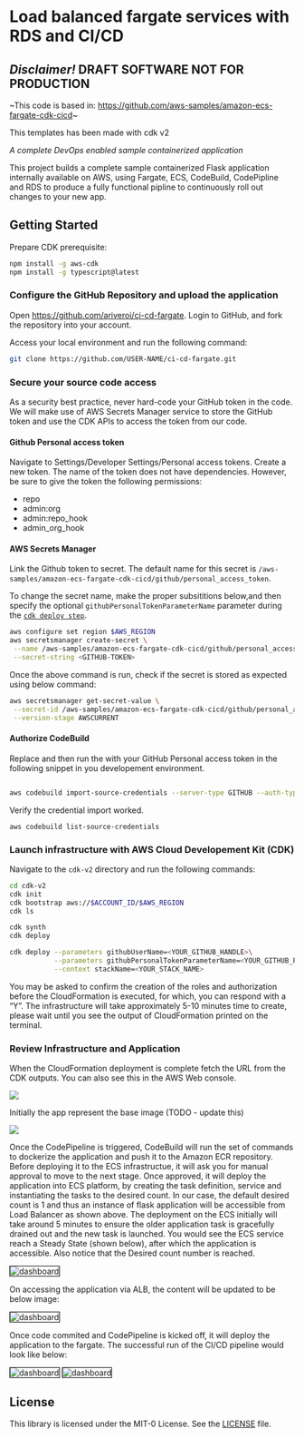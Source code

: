 # Load balanced fargate services with RDS and CI/CD

## _Disclaimer!_ DRAFT SOFTWARE NOT FOR PRODUCTION

~This code is based in: https://github.com/aws-samples/amazon-ecs-fargate-cdk-cicd~

This templates has been made with cdk v2

_A complete DevOps enabled sample containerized application_

This project builds a complete sample containerized Flask application internally available on AWS, using Fargate, ECS, CodeBuild, CodePipline and RDS to produce a fully functional pipline to continuously roll out
changes to your new app.

## Getting Started

Prepare CDK prerequisite:

```bash sudo yum install -y npm
npm install -g aws-cdk
npm install -g typescript@latest
```

### Configure the GitHub Repository and upload the application

Open https://github.com/ariveroi/ci-cd-fargate.
Login to GitHub, and fork the repository into your account.

Access your local environment and run the following command:

```bash
git clone https://github.com/USER-NAME/ci-cd-fargate.git
```

### Secure your source code access

As a security best practice, never hard-code your GitHub token in the code. We will make use of AWS Secrets Manager service to store the GitHub token and use the CDK APIs to access the token from our code.

#### Github Personal access token

Navigate to Settings/Developer Settings/Personal access tokens. Create a new
token. The name of the token does not have dependencies.
However, be sure to give the token the following permissions:

- repo
- admin:org
- admin:repo_hook
- admin_org_hook

#### AWS Secrets Manager

Link the Github token to secret. The default name for this secret is `/aws-samples/amazon-ecs-fargate-cdk-cicd/github/personal_access_token`.

To change the secret name, make the proper subsititions below,and then specify the optional `githubPersonalTokenParameterName` parameter during the [`cdk deploy step`](#launch-infrastructure-with-aws-cloud-developement-kit-cdk).

```bash
aws configure set region $AWS_REGION
aws secretsmanager create-secret \
 --name /aws-samples/amazon-ecs-fargate-cdk-cicd/github/personal_access_token \
 --secret-string <GITHUB-TOKEN>
```

Once the above command is run, check if the secret is stored as expected using below command:

```bash
aws secretsmanager get-secret-value \
 --secret-id /aws-samples/amazon-ecs-fargate-cdk-cicd/github/personal_access_token \
 --version-stage AWSCURRENT
```

#### Authorize CodeBuild

Replace and then run the <GITHUB-TOKEN> with your GitHub Personal access token in the following snippet in you developement environment.

```bash

aws codebuild import-source-credentials --server-type GITHUB --auth-type PERSONAL_ACCESS_TOKEN --token <GITHUB-TOKEN>
```

Verify the credential import worked.

```
aws codebuild list-source-credentials
```

### Launch infrastructure with AWS Cloud Developement Kit (CDK)

Navigate to the `cdk-v2` directory and run the following commands:

```bash
cd cdk-v2
cdk init
cdk bootstrap aws://$ACCOUNT_ID/$AWS_REGION
cdk ls
```

```bash
cdk synth
cdk deploy
```

```bash
cdk deploy --parameters githubUserName=<YOUR_GITHUB_HANDLE>\
           --parameters githubPersonalTokenParameterName=<YOUR_GITHUB_PAT_SECRETNAME> \
           --context stackName=<YOUR_STACK_NAME>

```

You may be asked to confirm the creation of the roles and authorization before the CloudFormation is executed, for which, you can respond with a “Y”. The infrastructure will take approximately 5-10 minutes time to create, please wait until you see the output of CloudFormation printed on the terminal.

### Review Infrastructure and Application

When the CloudFormation deployment is complete fetch the URL from the CDK outputs. You can also see this in the AWS Web console.

<img src="images/stack-launch.png" />

Initially the app represent the base image (TODO - update this)

<img src="images/web-default.png" />

<!-- more edits here needed -->

Once the CodePipeline is triggered, CodeBuild will run the set of commands to dockerize the application and push it to the Amazon ECR repository. Before deploying it to the ECS infrastructue, it will ask you for manual approval to move to the next stage. Once approved, it will deploy the application into ECS platform, by creating the task definition, service and instantiating the tasks to the desired count. In our case, the default desired count is 1 and thus an instance of flask application will be accessible from Load Balancer as shown above.
The deployment on the ECS initially will take around 5 minutes to ensure the older application task is gracefully drained out and the new task is launched. You would see the ECS service reach a Steady State (shown below), after which the application is accessible. Also notice that the Desired count number is reached.

<img src="images/ecs-steadystate.png" alt="dashboard" style="border:1px solid black">

On accessing the application via ALB, the content will be updated to be below image:

<img src="images/ecs-deployed.png" alt="dashboard" style="border:1px solid black">

Once code commited and CodePipeline is kicked off, it will deploy the application to the fargate. The successful run of the CI/CD pipeline would look like below:

<img src="images/stage12-green.png" alt="dashboard" style="border:1px solid black">
<img src="images/stage34-green.png" alt="dashboard" style="border:1px solid black">

## License

This library is licensed under the MIT-0 License. See the [LICENSE](/LICENSE) file.
